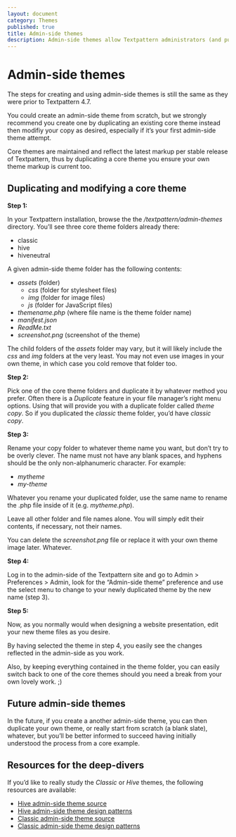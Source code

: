```yaml
---
layout: document
category: Themes
published: true
title: Admin-side themes
description: Admin-side themes allow Textpattern administrators (and publishers) to choose a specific theme for the admin-side presentation and panels.
---
```


# Admin-side themes

The steps for creating and using admin-side themes is still the same as they were prior to Textpattern 4.7.

You could create an admin-side theme from scratch, but we strongly recommend you create one by duplicating an existing core theme instead then modifiy your copy as desired, especially  if it’s your first admin-side theme attempt. 

Core themes are maintained and reflect the latest markup per stable release of Textpattern, thus by duplicating a core theme you ensure your own theme markup is current too.

## Duplicating and modifying a core theme

**Step 1:**

In your Textpattern installation, browse the the _/textpattern/admin-themes_ directory. You’ll see three core theme folders already there:

* classic
* hive
* hiveneutral

A given admin-side theme folder has the following contents:

* _assets_ (folder)
	* _css_ (folder for stylesheet files)
	* _img_ (folder for image files)
	* _js_ (folder for JavaScript files)
* _themename.php_ (where file name is the theme folder name)
* _manifest.json_
* _ReadMe.txt_
* _screenshot.png_ (screenshot of the theme)

The child folders of the _assets_ folder may vary, but it will likely include the _css_ and _img_ folders at the very least. You may not even use images in your own theme, in which case you cold remove that folder too.

**Step 2:**

Pick one of the core theme folders and duplicate it by whatever method you prefer. Often there is a *Duplicate* feature in your file manager’s right menu options. Using that will provide you with a duplicate folder called _theme copy_. So if you duplicated the _classic_ theme folder, you’d have _classic copy_.

**Step 3:**

Rename your copy folder to whatever theme name you want, but don’t try to be overly clever. The name must not have any blank spaces, and hyphens should be the only non-alphanumeric character. For example:

* _mytheme_
* _my-theme_

Whatever you rename your duplicated folder, use the same name to rename the .php file inside of it (e.g. _mytheme.php_).

Leave all other folder and file names alone. You will simply edit their contents, if necessary, not their names.

You can delete the _screenshot.png_ file or replace it with your own theme image later. Whatever.

**Step 4:**

Log in to the admin-side of the Textpattern site and go to Admin > Preferences > Admin, look for the “Admin-side theme” preference and use the select menu to change to your newly duplicated theme by the new name (step 3).

**Step 5:**

Now, as you normally would when designing a website presentation, edit your new theme files as you desire.

By having selected the theme in step 4, you easily see the changes reflected in the admin-side as you work.

Also, by keeping everything contained in the theme folder, you can easily switch back to one of the core themes should you need a break from your own lovely work. ;)

## Future admin-side themes

In the future, if you create a another admin-side theme, you can  then duplicate your own theme, or really start from scratch (a blank slate), whatever, but you’ll be better informed to succeed having initially understood the process from a core example. 

## Resources for the deep-divers

If you’d like to really study the _Classic_ or _Hive_ themes, the following resources are available:

* [Hive admin-side theme source](https://github.com/philwareham/textpattern-hive-admin-theme)
* [Hive admin-side theme design patterns](http://design-patterns.textpattern.io/)
* [Classic admin-side theme source](https://github.com/philwareham/textpattern-classic-admin-theme)
* [Classic admin-side theme design patterns](http://design-patterns-classic.textpattern.io/)

